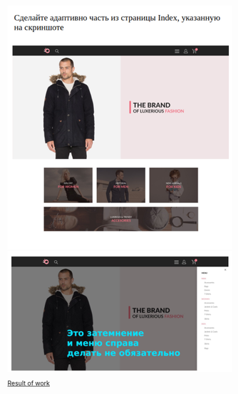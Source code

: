 ![home-task](../materials/home-task-1-1.png)
![home-task](../materials/home-task-1-2.png)

[Result of work](https://artiom30.github.io/HTML-CSS--Pro-/lesson-1/homework/index.html)
